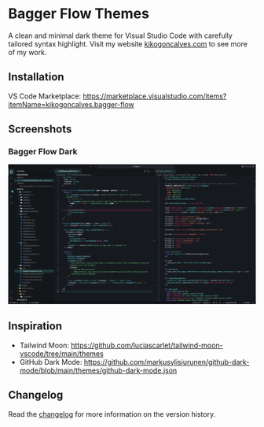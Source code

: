 # Bagger Flow Themes

A clean and minimal dark theme for Visual Studio Code with carefully tailored syntax highlight. Visit my website [kikogoncalves.com](https://kikogoncalves.com) to see more of my work.

## Installation

VS Code Marketplace: https://marketplace.visualstudio.com/items?itemName=kikogoncalves.bagger-flow

## Screenshots

### Bagger Flow Dark

![Bagger Flow Dark](./screenshots/bagger-flow-dark_b.png)

## Inspiration

- Tailwind Moon: https://github.com/luciascarlet/tailwind-moon-vscode/tree/main/themes
- GitHub Dark Mode: https://github.com/markusylisiurunen/github-dark-mode/blob/main/themes/github-dark-mode.json

## Changelog

Read the [changelog](./CHANGELOG.md) for more information on the version history.

